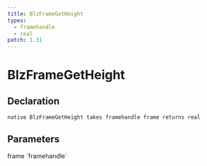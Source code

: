```yaml
---
title: BlzFrameGetHeight
types:
  - framehandle
  - real
patch: 1.31
---
```


# BlzFrameGetHeight

## Declaration

```
native BlzFrameGetHeight takes framehandle frame returns real
```

## Parameters
<dl>
  <dt>frame `framehandle`</dt>
  <dd></dd>
</dl>